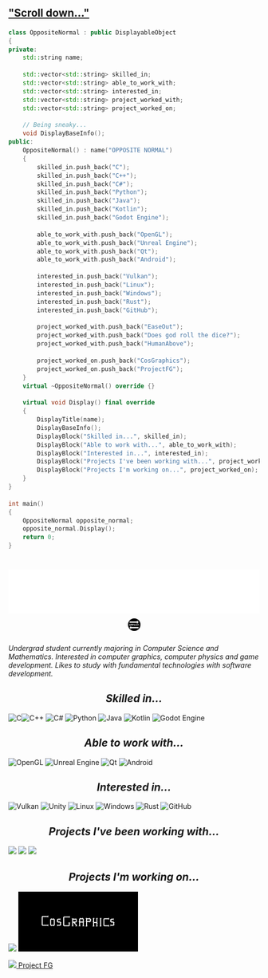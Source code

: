 ## **["Scroll down..."](#output_start)**
```cpp
class OppositeNormal : public DisplayableObject
{
private:
    std::string name;

    std::vector<std::string> skilled_in;
    std::vector<std::string> able_to_work_with;
    std::vector<std::string> interested_in;
    std::vector<std::string> project_worked_with;
    std::vector<std::string> project_worked_on;

    // Being sneaky...
    void DisplayBaseInfo();
public:
    OppositeNormal() : name("OPPOSITE NORMAL")
    {
        skilled_in.push_back("C");
        skilled_in.push_back("C++");
        skilled_in.push_back("C#");
        skilled_in.push_back("Python");
        skilled_in.push_back("Java");
        skilled_in.push_back("Kotlin");
        skilled_in.push_back("Godot Engine");

        able_to_work_with.push_back("OpenGL");
        able_to_work_with.push_back("Unreal Engine");
        able_to_work_with.push_back("Qt");
        able_to_work_with.push_back("Android");

        interested_in.push_back("Vulkan");
        interested_in.push_back("Linux");
        interested_in.push_back("Windows");
        interested_in.push_back("Rust");
        interested_in.push_back("GitHub");

        project_worked_with.push_back("EaseOut");
        project_worked_with.push_back("Does god roll the dice?");
        project_worked_with.push_back("HumanAbove");
        
        project_worked_on.push_back("CosGraphics");
        project_worked_on.push_back("ProjectFG");
    }
    virtual ~OppositeNormal() override {}

    virtual void Display() final override
    {
        DisplayTitle(name);
        DisplayBaseInfo();
        DisplayBlock("Skilled in...", skilled_in);
        DisplayBlock("Able to work with...", able_to_work_with);
        DisplayBlock("Interested in...", interested_in);
        DisplayBlock("Projects I've been working with...", project_worked_with);
        DisplayBlock("Projects I'm working on...", project_worked_on);
    }
}

int main()
{
    OppositeNormal opposite_normal;
    opposite_normal.Display();
    return 0;
}
```

<h1 align="center"> <div id = "output_start"> <img src="./assets/name.png" height="90"> <img src="./assets/icon-round.png" height="25px"></div></font> </h1>

<i>Undergrad student currently majoring in Computer Science and Mathematics. Interested in computer graphics, computer physics and game development. Likes to study with fundamental technologies with software development.</I>

<h2 align="center"><i>Skilled in...</i></h2>

![C](https://img.shields.io/badge/c-%2300599C.svg?style=for-the-badge&logo=c&logoColor=white)![C++](https://img.shields.io/badge/c++-%2300599C.svg?style=for-the-badge&logo=c%2B%2B&logoColor=white)
![C#](https://img.shields.io/badge/c%23-%23239120.svg?style=for-the-badge&logo=c-sharp&logoColor=white)
![Python](https://img.shields.io/badge/python-3670A0?style=for-the-badge&logo=python&logoColor=ffdd54)
![Java](https://img.shields.io/badge/java-%23ED8B00.svg?style=for-the-badge&logo=openjdk&logoColor=white)
![Kotlin](https://img.shields.io/badge/kotlin-%237F52FF.svg?style=for-the-badge&logo=kotlin&logoColor=white)
![Godot Engine](https://img.shields.io/badge/GODOT-%23FFFFFF.svg?style=for-the-badge&logo=godot-engine)

<h2 align="center"><i>Able to work with...</i></h2>

![OpenGL](https://img.shields.io/badge/OpenGL-%23FFFFFF.svg?style=for-the-badge&logo=opengl)
![Unreal Engine](https://img.shields.io/badge/unrealengine-%23313131.svg?style=for-the-badge&logo=unrealengine&logoColor=white)
![Qt](https://img.shields.io/badge/Qt-%23217346.svg?style=for-the-badge&logo=Qt&logoColor=white)
![Android](https://img.shields.io/badge/Android-3DDC84?style=for-the-badge&logo=android&logoColor=white)

<h2 align="center"><i>Interested in...</i></h2>

![Vulkan](https://img.shields.io/badge/Vulkan-AC162C.svg?style=for-the-badge&logo=vulkan&logoColor=white)
![Unity](https://img.shields.io/badge/unity-%23000000.svg?style=for-the-badge&logo=unity&logoColor=white)
![Linux](https://img.shields.io/badge/Linux-FCC624?style=for-the-badge&logo=linux&logoColor=black)
![Windows](https://img.shields.io/badge/Windows-0078D6?style=for-the-badge&logo=windows&logoColor=white)
![Rust](https://img.shields.io/badge/rust-%23000000.svg?style=for-the-badge&logo=rust&logoColor=white)
![GitHub](https://img.shields.io/badge/github-%23121011.svg?style=for-the-badge&logo=github&logoColor=white)

<h2 align="center"><i>Projects I've been working with...</i></h2>

<a href = "https://store.steampowered.com/app/2191270/Ease_Out/">
<img src="https://cdn.cloudflare.steamstatic.com/steam/apps/2191270/header.jpg?t=1668990354" height="125px"></a>
<a href = "https://itch.io/jam/gmtk-jam-2022/rate/1622906">
<img src="https://img.itch.zone/aW1nLzk1MDU4MTIuanBn/315x250%23c/l7vSTT.jpg" height="125px"></a>
<a href = "https://on-gaming-studio.itch.io/above-us">
<img src="https://img.itch.zone/aW1hZ2UvMTA4NDg4My82MjIxNTkzLnBuZw==/347x500/U7TO94.png" height="125px"></a>


<h2 align="center"><i>Projects I'm working on...</i></h2>

<a href="https://github.com/OppositeNor/cos-graphics">
<img src="https://github-readme-stats.vercel.app/api/pin/?username=OppositeNor&repo=cos-graphics" height="120px"></a>
<a href="https://github.com/OppositeNor/cos-graphics"> <img src="https://github.com/OppositeNor/cos-graphics/blob/main/assets/cos-graphics-white-with-background-high-res.png?raw=true" height="120"></a>

<a href="https://github.com/nugamestudioclub/Project-FG"><img src="https://github-readme-stats.vercel.app/api/pin/?username=nugamestudioclub&repo=Project-FG"> Project FG </a>

